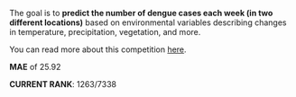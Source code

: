 The goal is to **predict the number of dengue cases each week (in two different locations)** based on environmental variables describing changes in temperature, precipitation, vegetation, and more.

You can read more about this competition [here](https://www.drivendata.org/competitions/44/dengai-predicting-disease-spread/). 

**MAE** of 25.92

**CURRENT RANK**: 1263/7338
